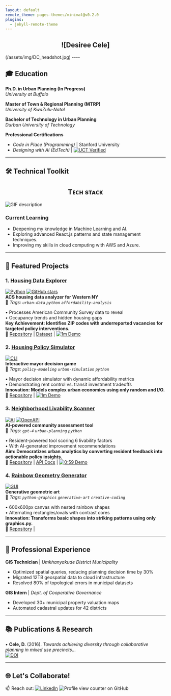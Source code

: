 ```yaml
---
layout: default
remote_theme: pages-themes/minimal@v0.2.0
plugins:
  - jekyll-remote-theme
---
```

<h2 align="center">![Desiree Cele] </h2> 
(/assets/img/DC_headshot.jpg)
----

## 🎓 Education

**Ph.D. in Urban Planning (In Progress)**  
*University at Buffalo*  

**Master of Town & Regional Planning (MTRP)**  
*University of KwaZulu-Natal*  

**Bachelor of Technology in Urban Planning**  
*Durban University of Technology*  

**Professional Certifications**  
- *Code in Place (Programming)* | Stanford University  
- *Designing with AI (EdTech)*  | [![UCT Verified](https://img.shields.io/badge/UCT_Verified_Credential-View_Validation-0077B5?style=flat-square&logo=verified&logoColor=white)](https://qrcodeverify.uct.ac.za/?reference=42907982-01-AEEO)  

---

## 🛠️ Technical Toolkit

<!--Languages and Tools Section-->       
<h2 align="center">Tᴇᴄʜ sᴛᴀᴄᴋ </h2> 
<picture>
  <source media="(prefers-color-scheme: dark)" srcset="./Skills_Animation_Dark.gif">
  <source media="(prefers-color-scheme: light)" srcset="./Skills_Animation_White.gif">
  <img align="left" alt="GIF description" src="./Skills_Animation_White.gif">
</picture>
<br />

<h3 align="left">Current Learning</h3>
<ul align="left">
  <li>Deepening my knowledge in Machine Learning and AI.</li>
  <li>Exploring advanced React.js patterns and state management techniques.</li>
  <li>Improving my skills in cloud computing with AWS and Azure.</li>
</ul>
</div>

---


## **🚀 Featured Projects**  

### **1. [Housing Data Explorer](https://github.com/Descele/CIP5-Project1)**  
[![Python](https://img.shields.io/badge/Python-3.10+-blue?logo=python&logoColor=white)](https://www.python.org/) 
[![GitHub stars](https://img.shields.io/github/stars/Descele/CIP5_Project1?style=social)](https://github.com/Descele/CIP5_Project1/stargazers)  
**ACS housing data analyzer for Western NY**  
📌 *Tags: `urban-data` `python` `affordability-analysis`*

• Processes American Community Survey data to reveal  
• Occupancy trends and hidden housing gaps  
**Key Achievement: Identifies ZIP codes with underreported vacancies for targeted policy interventions.**  
🔗 [Repository](https://github.com/Descele/CIP5_Project1) | [Dataset](https://www.census.gov/programs-surveys/acs) | [![1m Demo](https://img.shields.io/badge/▶_1:04_Demo-2d3e50?style=for-the-badge&logoColor=white)](https://www.loom.com/share/5df07986504e4ccaa9a161e0bd5bb3fb)

### **2. [Housing Policy Simulator](https://github.com/Descele/CIP5-Project2)**  
[![CLI](https://img.shields.io/badge/CLI-Game-yellowgreen)](https://en.wikipedia.org/wiki/Command-line_interface)  
**Interactive mayor decision game**  
📌 *Tags: `policy-modeling` `urban-simulation` `python`*  

• Mayor decision simulator with dynamic affordability metrics  
• Demonstrating rent control vs. transit investment tradeoffs  
**Innovation: Models complex urban economics using only random and I/O.**  
🔗 [Repository](https://github.com/Descele/CIP5_Project2) | [![1m Demo](https://img.shields.io/badge/▶_1:04_Demo-2d3e50?style=for-the-badge&logoColor=white)](https://www.loom.com/share/f62bdab0c76b434c9a75204b689badb6)

### **3. [Neighborhood Livability Scanner](https://github.com/Descele/CIP5-Project3)**  
[![AI](https://img.shields.io/badge/AI-GPT_4-9cf)](https://openai.com/gpt-4) 
[![OpenAPI](https://img.shields.io/badge/API-OpenAI-purple)](https://platform.openai.com/docs)  
**AI-powered community assessment tool**  
📌 *Tags: `gpt-4` `urban-planning` `python`*  

• Resident-powered tool scoring 6 livability factors  
• With AI-generated improvement recommendations  
**Aim: Democratizes urban analytics by converting resident feedback into actionable policy insights.**  
🔗 [Repository](https://github.com/Descele/CIP5_Project3) | [API Docs](https://platform.openai.com/docs) | [![0:59 Demo](https://img.shields.io/badge/▶_0:59_Demo-2d3e50?style=for-the-badge&logoColor=white)](https://www.loom.com/share/33536c0afa4141d698e2f0ff779f27ba)

### **4. [Rainbow Geometry Generator](https://github.com/Descele/CIP5_Project4)**  
[![GUI](https://img.shields.io/badge/GUI-Canvas-blue)](https://en.wikipedia.org/wiki/Graphical_user_interface)  
**Generative geometric art**  
📌 *Tags: `python-graphics` `generative-art` `creative-coding`*  

• 600x600px canvas with nested rainbow shapes  
• Alternating rectangles/ovals with contrast cores  
**Innovation: Transforms basic shapes into striking patterns using only graphics.py.**  
🔗 [Repository](https://github.com/Descele/CIP5_Project4) |

</div>

---

## 💼 Professional Experience

**GIS Technician** | *Umkhanyakude District Municipality*  
- Optimized spatial queries, reducing planning decision time by 30%  
- Migrated 12TB geospatial data to cloud infrastructure  
- Resolved 80% of topological errors in municipal datasets  

**GIS Intern** | *Dept. of Cooperative Governance*  
- Developed 30+ municipal property valuation maps  
- Automated cadastral updates for 42 districts  

---
## **📚 Publications & Research**  
• **Cele, D.** (2016). *Towards achieving diversity through collaborative planning in mixed use precincts...*  
[![DOI](https://img.shields.io/badge/DOI-10.1234/abcd-blue)](https://www.researchgate.net/publication/315951040)

---

## 🌐 Let's Collaborate!  
📫 Reach out: [![LinkedIn](https://img.shields.io/badge/LinkedIn-0077B5?logo=linkedin)](https://www.linkedin.com/in/desiree-cele-783a7026/)
![Profile view counter on GitHub](https://komarev.com/ghpvc/?username=Descele) 
